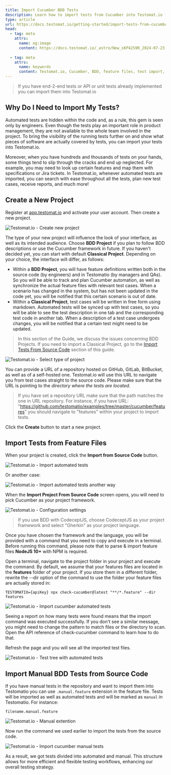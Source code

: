 ```yaml
---
title: Import Cucumber BDD Tests
description: Learn how to import tests from Cucumber into Testomat.io for better visibility and management. This guide covers steps to create a new project, select the appropriate framework, and import Cucumber feature files using specific commands. It also explains how to differentiate and manage both automated and manual BDD tests efficiently.
type: article
url: https://docs.testomat.io/getting-started/import-tests-from-cucumber/
head:
  - tag: meta
    attrs:
      name: og:image
      content: https://docs.testomat.io/_astro/New_sKP42S9R_2024-07-23.CIkJt32Q_12fmGM.webp
      
  - tag: meta
    attrs:
      name: keywords
      content: Testomat.io, Cucumber, BDD, feature files, test import, automated tests, manual tests, project setup, test management, testing framework, NodeJS, CodeceptJS
---
```


> If you have end-2-end tests or API or unit tests already implemented you can import them into Testomat.io

## Why Do I Need to Import My Tests?

Automated tests are hidden within the code and, as a rule, this gem is seen only by engineers. Even though the tests play an important role in product management, they are not available to the whole team involved in the project. To bring the visibility of the running tests further on and show what pieces of software are actually covered by tests, you can import your tests into Testomat.io. 

Moreover, when you have hundreds and thousands of tests on your hands, some things tend to slip through the cracks and end up neglected. For example, you may need to look up certain features and map them with specifications or Jira tickets. In Testomat.io, whenever automated tests are imported,  you can search with ease throughout all the tests, plan new test cases, receive reports, and much more! 

## Create a New Project

Register at [app.testomat.io](https://app.testomat.io) and activate your user account. Then create a new project.

![Testomat.io - Create new project](././images/New_qIJOdkr6_2024-07-09.png)

The type of your new project will influence the look of your interface, as well as its intended audience. Choose **BDD Project** if you plan to follow BDD descriptions or use the Cucumber framework in future. If you haven't decided yet, you can start with default **Classical Project**. Depending on your choice, the interface will differ, as follows:

* Within a **BDD Project**, you will have feature definitions written both in the source code (by engineers) and in Testomatio (by managers and QAs). So you will be able to track and plan Cucumber automation, as well as synchronize the actual feature files with relevant test cases. When a scenario has changed in the system, but has not been updated in the code yet, you will be notified that this certain scenario is out of date.
* Within a **Classical Project**, test cases will be written in free form using markdown. Automated tests will be synced up with test cases, so you will be able to see the test description in one tab and the corresponding test code in another tab. When a description of a test case undergoes changes, you will be notified that a certain test might need to be updated.

> In this section of the Guide, we discuss the issues concerning BDD Projects. If you need to import a Classical Project, go to the [Import Tests From Source Code](https://docs.testomat.io/getting-started/import-tests-from-source-code/#why-do-i-need-to-import-my-tests) section of this guide.

![Testomat.io - Select type of project](././images/New_hgjKedfJ_2024-07-19.png)

You can provide a URL of a repository hosted on GitHub, GitLab, BitBucket, as well as of a self-hosted one. Testomat.io will use this URL to navigate you from test cases straight to the source code. Please make sure that the URL is pointing to the *directory where the tests are located*. 

> If you have set a repository URL make sure that the path matches the one in URL repository. For instance, if you have URL: "https://github.com/testomatio/examples/tree/master/cucumber/features" you should navigate to "features" within your project to import tests.

Click the **Create** button to start a new project.

## Import Tests from Feature Files

When your project is created, click the **Import from Source Code** button.

![Testomat.io - Import automated tests](././images/New_AVoLiSh1_2024-07-19.png)

Or another case:

![Testomat.io - Import automated tests another way](././images/New_2b7OzBQ1_2024-07-19.png)

When the **Import Project From Source Code** screen opens, you will need to pick Cucumber as your project framework. 

![Testomat.io - Configuration settings](././images/New_jylFbzYH_2024-07-19.png)

> If you use BDD with CodeceptJS, choose CodeceptJS as your project framework and select "Gherkin" as your project language.

Once you have chosen the framework and the language, you will be provided with a command that you need to copy and execute in a terminal. Before running this command, please note that to parse & import feature files **NodeJS 10+** with NPM is required.

Open a terminal, navigate to the project folder in your project and execute the command. By default, we assume that your features files are located in the **features** folder of your project. If you store them in a different folder, rewrite the --dir  option of the command to use the folder your feature files are actually stored in:

```
TESTOMATIO={apiKey} npx check-cucumber@latest "**/*.feature" --dir features
```

![Testomat.io - Import cucumber automated tests](././images/New_sKP42S9R_2024-07-23.png)

Seeing a report on how many tests were found means that the import command was executed successfully. If you don't see a similar message, you might need to change the pattern to match files or the directory to scan. Open the API reference of check-cucumber command to learn how to do that.

Refresh the page and you will see all the imported test files.

![Testomat.io - Test tree with automated tests](././images/New_zIxolwhp_2024-07-23.png)

## Import Manual BDD Tests from Source Code

If you have manual tests in the repository and want to import them into Testomatio you can use `.manual.feature` extension in the feature file. Tests will be imported as well as automated tests and will be marked as `manual` in Testomatio. For instance:

```
filename.manual.feature
```

![Testomat.io - Manual extention](././images/New_BTxyj9Zv_2024-07-23.png)

Now run the command we used earlier to import the tests from the source code.

![Testomat.io - Import cucumber manual tests](././images/New_fwAVSlDp_2024-07-23.png)

As a result, we got tests divided into automated and manual. This structure allows for more efficient and flexible testing workflows, enhancing our overall testing strategy. 
